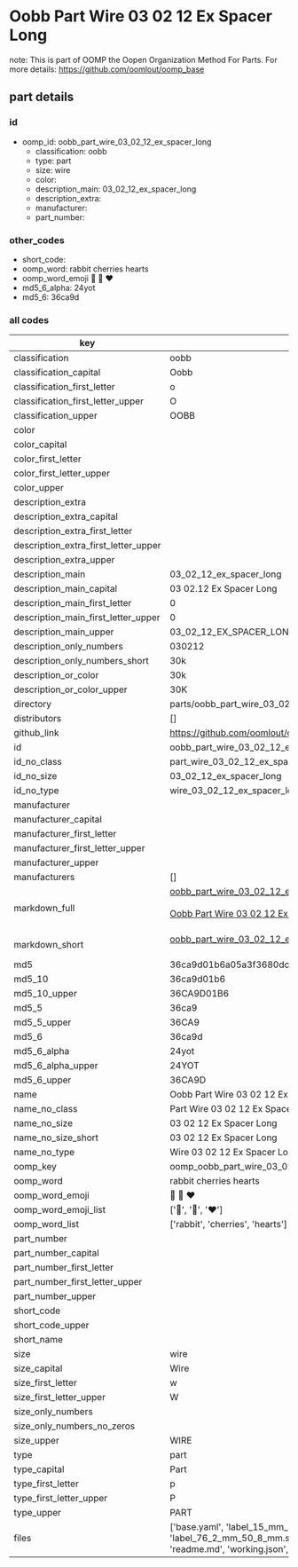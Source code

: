 # Oobb Part Wire 03 02 12 Ex Spacer Long  

note: This is part of OOMP the Oopen Organization Method For Parts. For more details: https://github.com/oomlout/oomp_base

##  part details





### id
* oomp_id: oobb_part_wire_03_02_12_ex_spacer_long
  * classification: oobb
  * type: part
  * size: wire
  * color: 
  * description_main: 03_02_12_ex_spacer_long
  * description_extra: 
  * manufacturer: 
  * part_number: 

### other_codes
* short_code: 
* oomp_word: rabbit cherries hearts
* oomp_word_emoji :rabbit: :cherries: :hearts:
* md5_6_alpha: 24yot
* md5_6: 36ca9d

### all codes 
| key | value |  
| --- | --- |  
| classification | oobb |  
| classification_capital | Oobb |  
| classification_first_letter | o |  
| classification_first_letter_upper | O |  
| classification_upper | OOBB |  
| color |  |  
| color_capital |  |  
| color_first_letter |  |  
| color_first_letter_upper |  |  
| color_upper |  |  
| description_extra |  |  
| description_extra_capital |  |  
| description_extra_first_letter |  |  
| description_extra_first_letter_upper |  |  
| description_extra_upper |  |  
| description_main | 03_02_12_ex_spacer_long |  
| description_main_capital | 03 02.12 Ex Spacer Long |  
| description_main_first_letter | 0 |  
| description_main_first_letter_upper | 0 |  
| description_main_upper | 03_02_12_EX_SPACER_LONG |  
| description_only_numbers | 030212 |  
| description_only_numbers_short | 30k |  
| description_or_color | 30k |  
| description_or_color_upper | 30K |  
| directory | parts/oobb_part_wire_03_02_12_ex_spacer_long |  
| distributors | [] |  
| github_link | https://github.com/oomlout/oomlout_oomp_part_src/tree/main/parts/oobb_part_wire_03_02_12_ex_spacer_long/working |  
| id | oobb_part_wire_03_02_12_ex_spacer_long |  
| id_no_class | part_wire_03_02_12_ex_spacer_long |  
| id_no_size | 03_02_12_ex_spacer_long |  
| id_no_type | wire_03_02_12_ex_spacer_long |  
| manufacturer |  |  
| manufacturer_capital |  |  
| manufacturer_first_letter |  |  
| manufacturer_first_letter_upper |  |  
| manufacturer_upper |  |  
| manufacturers | [] |  
| markdown_full | [oobb_part_wire_03_02_12_ex_spacer_long](https://github.com/oomlout/oomlout_oomp_part_src/tree/main/parts/oobb_part_wire_03_02_12_ex_spacer_long/working)<br>[](https://github.com/oomlout/oomlout_oomp_part_src/tree/main/parts/oobb_part_wire_03_02_12_ex_spacer_long/working)<br>[Oobb Part Wire 03 02 12 Ex Spacer Long](https://github.com/oomlout/oomlout_oomp_part_src/tree/main/parts/oobb_part_wire_03_02_12_ex_spacer_long/working)<br><br> |  
| markdown_short | [oobb_part_wire_03_02_12_ex_spacer_long](https://github.com/oomlout/oomlout_oomp_part_src/tree/main/parts/oobb_part_wire_03_02_12_ex_spacer_long/working)<br><br> |  
| md5 | 36ca9d01b6a05a3f3680dc560ef41713 |  
| md5_10 | 36ca9d01b6 |  
| md5_10_upper | 36CA9D01B6 |  
| md5_5 | 36ca9 |  
| md5_5_upper | 36CA9 |  
| md5_6 | 36ca9d |  
| md5_6_alpha | 24yot |  
| md5_6_alpha_upper | 24YOT |  
| md5_6_upper | 36CA9D |  
| name | Oobb Part Wire 03 02 12 Ex Spacer Long |  
| name_no_class | Part Wire 03 02 12 Ex Spacer Long |  
| name_no_size | 03 02 12 Ex Spacer Long |  
| name_no_size_short | 03 02 12 Ex Spacer Long |  
| name_no_type | Wire 03 02 12 Ex Spacer Long |  
| oomp_key | oomp_oobb_part_wire_03_02_12_ex_spacer_long |  
| oomp_word | rabbit cherries hearts |  
| oomp_word_emoji | :rabbit: :cherries: :hearts: |  
| oomp_word_emoji_list | [':rabbit:', ':cherries:', ':hearts:'] |  
| oomp_word_list | ['rabbit', 'cherries', 'hearts'] |  
| part_number |  |  
| part_number_capital |  |  
| part_number_first_letter |  |  
| part_number_first_letter_upper |  |  
| part_number_upper |  |  
| short_code |  |  
| short_code_upper |  |  
| short_name |  |  
| size | wire |  
| size_capital | Wire |  
| size_first_letter | w |  
| size_first_letter_upper | W |  
| size_only_numbers |  |  
| size_only_numbers_no_zeros |  |  
| size_upper | WIRE |  
| type | part |  
| type_capital | Part |  
| type_first_letter | p |  
| type_first_letter_upper | P |  
| type_upper | PART |  
| files | ['base.yaml', 'label_15_mm_30_mm.pdf', 'label_15_mm_30_mm.svg', 'label_76_2_mm_50_8_mm.pdf', 'label_76_2_mm_50_8_mm.svg', 'label_oomlout_76_2_mm_50_8_mm.pdf', 'label_oomlout_76_2_mm_50_8_mm.svg', 'readme.md', 'working.json', 'working.yaml'] |  
